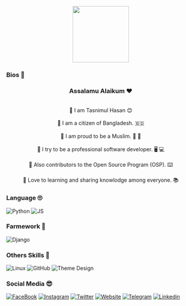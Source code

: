 <div align= "center">
  
<img src="https://image.shutterstock.com/image-vector/welcome-poster-spectrum-brush-strokes-600w-1146069941.jpg" width="150">
 
</div>
  
### Bios 💠

<div align= "center">
  
### Assalamu Alaikum  ❤️
  
  <br> 💠 I am Tasnimul Hasan 😊 <br/>
  <br> 💠 I am a citizen of Bangladesh. 🇧🇩 <br/>
  <br> 💠 I am proud to be a Muslim. 🕋 🕌 <br/>
  <br> 💠 I try to be a professional software developer. 🖥️ 💻 <br/>
  <br> 💠 Also contributors to the Open Source Program (OSP). ⌨️ <br/>
  <br> 💠 Love to learning and sharing knowlodge among everyone. 📚 <br/>
 
</div>

### Language 🙄

![Python](https://img.shields.io/badge/Python-3776AB?style=for-the-badge&logo=python&logoColor=white)
![JS](https://img.shields.io/badge/JavaScipt-F7DF1E?style=for-the-badge&logo=JavaScript&logoColor=black)

### Farmework 🥸

![Django](https://img.shields.io/badge/Django-092E20?style=for-the-badge&logo=django&logoColor=white)

### Others Skills 👻

![Linux](https://img.shields.io/badge/-Linux-lightgrey?style=for-the-badge&logo=inux&logoColor=white)
![GitHub](https://img.shields.io/badge/github-181717?style=for-the-badge&logo=github&logoColor=white)
![Theme Design](https://img.shields.io/badge/-Theme%20Design-red?style=for-the-badge&logo=theme&logoColor=white)

### Social Media 😎

[![FaceBook](https://img.shields.io/badge/Facebook-blue?style=for-the-badge&logo=facebook&logoColor=white)](https://facebook.com/nhh.404)
[![Instagram](https://img.shields.io/badge/Instagram-red?style=for-the-badge&logo=instagram&logoColor=white)](https://instagram.com/nomaan_hossain)
[![Twitter](https://img.shields.io/badge/Twitter-blue?style=for-the-badge&logo=twitter&logoColor=white)](https://twitter.com/nomaan_hossain)
[![Website](https://img.shields.io/badge/Website-lightgray?style=for-the-badge&logo=website&logoColor=white)](https://feliz4ru.wordpress.com)
[![Telegram](https://img.shields.io/badge/Telegram-blue?style=for-the-badge&logo=telegram&logoColor=white)](https://t.me/nomaan_hossain)
[![Linkedin](https://img.shields.io/badge/Linkedin-blue?style=for-the-badge&logo=linkedin&logoColor=white)](https://www.linkedin.com/mwlite/in/nh404)

